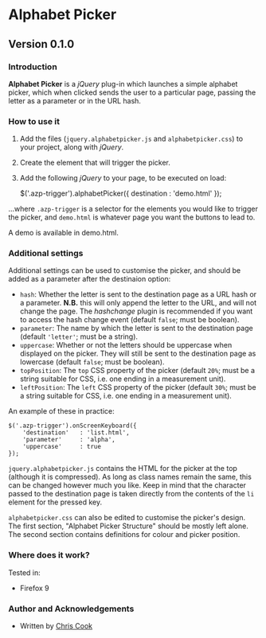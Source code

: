 Alphabet Picker
=============

Version 0.1.0
-----------

### Introduction

__Alphabet Picker__ is a _jQuery_ plug-in which launches a simple alphabet picker, which when clicked sends the user to a particular page, passing the letter as a parameter or in the URL hash.

### How to use it

1. Add the files (`jquery.alphabetpicker.js` and `alphabetpicker.css`) to your project, along with _jQuery_.
2. Create the element that will trigger the picker.
3. Add the following _jQuery_ to your page, to be executed on load:

    $('.azp-trigger').alphabetPicker({
        destination     : 'demo.html'
    });

...where `.azp-trigger` is a selector for the elements you would like to trigger the picker, and `demo.html` is whatever page you want the buttons to lead to.

A demo is available in demo.html.

### Additional settings

Additional settings can be used to customise the picker, and should be added as a parameter after the destinaion option:

+ `hash`: Whether the letter is sent to the destination page as a URL hash or a parameter. __N.B.__ this will only append the letter to the URL, and will not change the page. The _hashchange_ plugin is recommended if you want to access the hash change event (default `false`; must be boolean).
+ `parameter`: The name by which the letter is sent to the destination page (default `'letter'`; must be a string).
+ `uppercase`: Whether or not the letters should be uppercase when displayed on the picker. They will still be sent to the destination page as lowercase (default `false`; must be boolean).
+ `topPosition`: The `top` CSS property of the picker (default `20%`; must be a string suitable for CSS, i.e. one ending in a measurement unit).
+ `leftPosition`: The `left` CSS property of the picker (default `30%`; must be a string suitable for CSS, i.e. one ending in a measurement unit).

An example of these in practice:

    $('.azp-trigger').onScreenKeyboard({
        'destination'   : 'list.html',
        'parameter'     : 'alpha',
        'uppercase'     : true
    });

`jquery.alphabetpicker.js` contains the HTML for the picker at the top (although it is compressed). As long as class names remain the same, this can be changed however much you like. Keep in mind that the character passed to the destination page is taken directly from the contents of the `li` element for the pressed key.
    
`alphabetpicker.css` can also be edited to customise the picker's design. The first section, "Alphabet Picker Structure" should be mostly left alone. The second section contains definitions for colour and picker position.

### Where does it work?

Tested in:

+ Firefox 9

### Author and Acknowledgements

+ Written by [Chris Cook](http://chris-cook.co.uk)